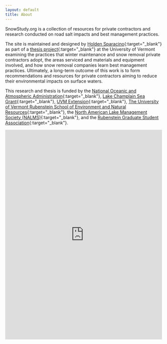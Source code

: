 ```yaml
---
layout: default
title: About
---
```


SnowStudy.org is a collection of resources for private contractors and research conducted on road salt impacts and best management practices. 

The site is maintained and designed by [Holden Sparacino](https://holdensparacino.com){:target="_blank"} as part of a [thesis project](https://holdensparacino.com/thesis){:target="_blank"} at the University of Vermont examining the practices that winter maintenance and snow removal private contractors adopt, the areas serviced and materials and equipment involved, and how snow removal companies learn best management practices. Ultimately, a long-term outcome of this work is to form recommendations and resources for private contractors aiming to reduce their environmental impacts on surface waters.

This research and thesis is funded by the [National Oceanic and Atmospheric Administration](http://noaa.gov/){:target="_blank"}, [Lake Champlain Sea Grant](https://www.uvm.edu/seagrant){:target="_blank"}, [UVM Extension](https://www.uvm.edu/extension){:target="_blank"}, [The University of Vermont Rubenstein School of Environment and Natural Resources](https://www.uvm.edu/rsenr){:target="_blank"}, the [North American Lake Management Society (NALMS)](https://www.nalms.org/){:target="_blank"}, and the [Rubenstein Graduate Student Association](https://www.uvm.edu/rsenr/rubenstein_graduate_student_association_rgsa){:target="_blank"}.

<iframe id="contact-form" src="https://docs.google.com/forms/d/e/1FAIpQLSdF2-jt4IzQfpnvxtYXM8EoDYN46iPiZ6D-wnoplDk7bBUtjg/viewform?embedded=true" width="500" height="670" frameborder="0" marginheight="0" marginwidth="0">Loading...</iframe>
